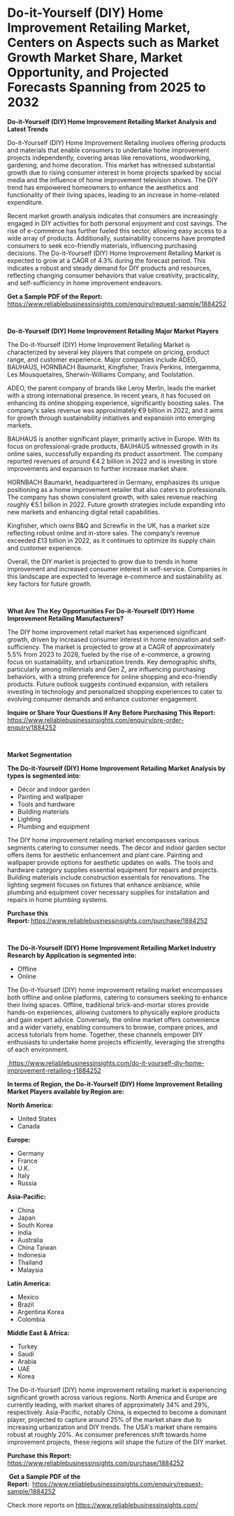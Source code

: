 <p><h1>Do-it-Yourself (DIY) Home Improvement Retailing Market, Centers on Aspects such as Market Growth Market Share, Market Opportunity, and Projected Forecasts Spanning from 2025 to 2032</h1></p><p><strong>Do-it-Yourself (DIY) Home Improvement Retailing Market Analysis and Latest Trends</strong></p>
<p><p>Do-it-Yourself (DIY) Home Improvement Retailing involves offering products and materials that enable consumers to undertake home improvement projects independently, covering areas like renovations, woodworking, gardening, and home decoration. This market has witnessed substantial growth due to rising consumer interest in home projects sparked by social media and the influence of home improvement television shows. The DIY trend has empowered homeowners to enhance the aesthetics and functionality of their living spaces, leading to an increase in home-related expenditure.</p><p>Recent market growth analysis indicates that consumers are increasingly engaged in DIY activities for both personal enjoyment and cost savings. The rise of e-commerce has further fueled this sector, allowing easy access to a wide array of products. Additionally, sustainability concerns have prompted consumers to seek eco-friendly materials, influencing purchasing decisions. The Do-it-Yourself (DIY) Home Improvement Retailing Market is expected to grow at a CAGR of 4.3% during the forecast period. This indicates a robust and steady demand for DIY products and resources, reflecting changing consumer behaviors that value creativity, practicality, and self-sufficiency in home improvement endeavors.</p></p>
<p><strong>Get a Sample PDF of the Report:&nbsp;</strong> <a href="https://www.reliablebusinessinsights.com/enquiry/request-sample/1884252?utm_campaign=1674&utm_medium=2&utm_source=Github&utm_content=ia&utm_term=13012025&utm_id=do-it-yourself-diy-home-improvement-retailing">https://www.reliablebusinessinsights.com/enquiry/request-sample/1884252</a></p>
<p>&nbsp;</p>
<p><strong>Do-it-Yourself (DIY) Home Improvement Retailing Major Market Players</strong></p>
<p><p>The Do-it-Yourself (DIY) Home Improvement Retailing Market is characterized by several key players that compete on pricing, product range, and customer experience. Major companies include ADEO, BAUHAUS, HORNBACH Baumarkt, Kingfisher, Travis Perkins, Intergamma, Les Mousquetaires, Sherwin-Williams Company, and Toolstation.</p><p>ADEO, the parent company of brands like Leroy Merlin, leads the market with a strong international presence. In recent years, it has focused on enhancing its online shopping experience, significantly boosting sales. The company's sales revenue was approximately €9 billion in 2022, and it aims for growth through sustainability initiatives and expansion into emerging markets.</p><p>BAUHAUS is another significant player, primarily active in Europe. With its focus on professional-grade products, BAUHAUS witnessed growth in its online sales, successfully expanding its product assortment. The company reported revenues of around €4.2 billion in 2022 and is investing in store improvements and expansion to further increase market share.</p><p>HORNBACH Baumarkt, headquartered in Germany, emphasizes its unique positioning as a home improvement retailer that also caters to professionals. The company has shown consistent growth, with sales revenue reaching roughly €5.1 billion in 2022. Future growth strategies include expanding into new markets and enhancing digital retail capabilities.</p><p>Kingfisher, which owns B&Q and Screwfix in the UK, has a market size reflecting robust online and in-store sales. The company’s revenue exceeded £13 billion in 2022, as it continues to optimize its supply chain and customer experience.</p><p>Overall, the DIY market is projected to grow due to trends in home improvement and increased consumer interest in self-service. Companies in this landscape are expected to leverage e-commerce and sustainability as key factors for future growth.</p></p>
<p>&nbsp;</p>
<p><strong>What Are The Key Opportunities For Do-it-Yourself (DIY) Home Improvement Retailing Manufacturers?</strong></p>
<p><p>The DIY home improvement retail market has experienced significant growth, driven by increased consumer interest in home renovation and self-sufficiency. The market is projected to grow at a CAGR of approximately 5.5% from 2023 to 2028, fueled by the rise of e-commerce, a growing focus on sustainability, and urbanization trends. Key demographic shifts, particularly among millennials and Gen Z, are influencing purchasing behaviors, with a strong preference for online shopping and eco-friendly products. Future outlook suggests continued expansion, with retailers investing in technology and personalized shopping experiences to cater to evolving consumer demands and enhance customer engagement.</p></p>
<p><strong>Inquire or Share Your Questions If Any Before Purchasing This Report:</strong> <a href="https://www.reliablebusinessinsights.com/enquiry/pre-order-enquiry/1884252?utm_campaign=1674&utm_medium=2&utm_source=Github&utm_content=ia&utm_term=13012025&utm_id=do-it-yourself-diy-home-improvement-retailing">https://www.reliablebusinessinsights.com/enquiry/pre-order-enquiry/1884252</a></p>
<p>&nbsp;</p>
<p><strong>Market Segmentation</strong></p>
<p><strong>The Do-it-Yourself (DIY) Home Improvement Retailing Market Analysis by types is segmented into:</strong></p>
<p><ul><li>Décor and indoor garden</li><li>Painting and wallpaper</li><li>Tools and hardware</li><li>Building materials</li><li>Lighting</li><li>Plumbing and equipment</li></ul></p>
<p><p>The DIY home improvement retailing market encompasses various segments catering to consumer needs. The décor and indoor garden sector offers items for aesthetic enhancement and plant care. Painting and wallpaper provide options for aesthetic updates on walls. The tools and hardware category supplies essential equipment for repairs and projects. Building materials include construction essentials for renovations. The lighting segment focuses on fixtures that enhance ambiance, while plumbing and equipment cover necessary supplies for installation and repairs in home plumbing systems.</p></p>
<p><strong>Purchase this Report:&nbsp;</strong><a href="https://www.reliablebusinessinsights.com/purchase/1884252?utm_campaign=1674&utm_medium=2&utm_source=Github&utm_content=ia&utm_term=13012025&utm_id=do-it-yourself-diy-home-improvement-retailing">https://www.reliablebusinessinsights.com/purchase/1884252</a></p>
<p>&nbsp;</p>
<p><strong>The Do-it-Yourself (DIY) Home Improvement Retailing Market Industry Research by Application is segmented into:</strong></p>
<p><ul><li>Offline</li><li>Online</li></ul></p>
<p><p>The Do-it-Yourself (DIY) home improvement retailing market encompasses both offline and online platforms, catering to consumers seeking to enhance their living spaces. Offline, traditional brick-and-mortar stores provide hands-on experiences, allowing customers to physically explore products and gain expert advice. Conversely, the online market offers convenience and a wider variety, enabling consumers to browse, compare prices, and access tutorials from home. Together, these channels empower DIY enthusiasts to undertake home projects efficiently, leveraging the strengths of each environment.</p></p>
<p><a href="https://www.reliablebusinessinsights.com/do-it-yourself-diy-home-improvement-retailing-r1884252?utm_campaign=1674&utm_medium=2&utm_source=Github&utm_content=ia&utm_term=13012025&utm_id=do-it-yourself-diy-home-improvement-retailing">&nbsp;https://www.reliablebusinessinsights.com/do-it-yourself-diy-home-improvement-retailing-r1884252</a></p>
<p><strong>In terms of Region, the Do-it-Yourself (DIY) Home Improvement Retailing Market Players available by Region are:</strong></p>
<p>
    <p> <strong> North America: </strong>
        <ul>
            <li>United States</li>
            <li>Canada</li>
        </ul>
        </p> 
    <p> <strong> Europe: </strong>
        <ul>
            <li>Germany</li>
            <li>France</li>
            <li>U.K.</li>
            <li>Italy</li>
            <li>Russia</li>
        </ul>
        </p> 
    <p> <strong> Asia-Pacific: </strong>
        <ul>
            <li>China</li>
            <li>Japan</li>
            <li>South Korea</li>
            <li>India</li>
            <li>Australia</li>
            <li>China Taiwan</li>
            <li>Indonesia</li>
            <li>Thailand</li>
            <li>Malaysia</li>
        </ul>
        </p> 
    <p> <strong> Latin America: </strong>
        <ul>
            <li>Mexico</li>
            <li>Brazil</li>
            <li>Argentina Korea</li>
            <li>Colombia</li>
        </ul>
        </p> 
    <p> <strong> Middle East & Africa: </strong>
        <ul>
            <li>Turkey</li>
            <li>Saudi</li>
            <li>Arabia</li>
            <li>UAE</li>
            <li>Korea</li>
        </ul>
    </p>
    </p>
<p><p>The Do-it-Yourself (DIY) home improvement retailing market is experiencing significant growth across various regions. North America and Europe are currently leading, with market shares of approximately 34% and 29%, respectively. Asia-Pacific, notably China, is expected to become a dominant player, projected to capture around 25% of the market share due to increasing urbanization and DIY trends. The USA's market share remains robust at roughly 20%. As consumer preferences shift towards home improvement projects, these regions will shape the future of the DIY market.</p></p>
<p><strong>Purchase this Report: </strong><a href="https://www.reliablebusinessinsights.com/purchase/1884252?utm_campaign=1674&utm_medium=2&utm_source=Github&utm_content=ia&utm_term=13012025&utm_id=do-it-yourself-diy-home-improvement-retailing">https://www.reliablebusinessinsights.com/purchase/1884252</a></p>
<p>&nbsp;<strong>Get a Sample PDF of the Report:&nbsp;&nbsp;</strong><a href="https://www.reliablebusinessinsights.com/enquiry/request-sample/1884252?utm_campaign=1674&utm_medium=2&utm_source=Github&utm_content=ia&utm_term=13012025&utm_id=do-it-yourself-diy-home-improvement-retailing">https://www.reliablebusinessinsights.com/enquiry/request-sample/1884252</a></p>
<p><strong></strong></p>
<p>Check more reports on <a href="https://www.reliablebusinessinsights.com/?utm_campaign=1674&utm_medium=2&utm_source=Github&utm_content=ia&utm_term=13012025&utm_id=do-it-yourself-diy-home-improvement-retailing">https://www.reliablebusinessinsights.com/</a></p>